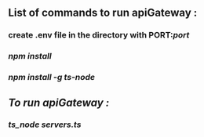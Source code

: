 ## List of commands to run apiGateway :
### create .env file in the directory with PORT:<i>port
### npm install
### npm install -g ts-node


## To run apiGateway :
### ts_node servers.ts
